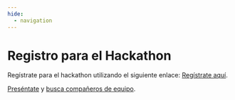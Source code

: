 ```yaml
---
hide:
  - navigation
---
```


# Registro para el Hackathon

Regístrate para el hackathon utilizando el siguiente enlace: [Regístrate aquí](https://developer.microsoft.com/reactor/events/25323/).

[Preséntate](https://github.com/microsoft/AI_Agents_Hackathon/discussions/5) y [busca compañeros de equipo](https://github.com/microsoft/AI_Agents_Hackathon/discussions/4).
